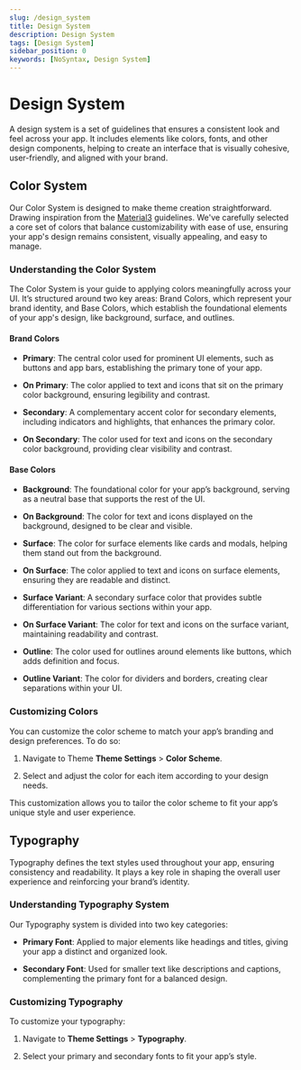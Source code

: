 ```yaml
---
slug: /design_system
title: Design System
description: Design System
tags: [Design System]
sidebar_position: 0
keywords: [NoSyntax, Design System]
---
```


# Design System

A design system is a set of guidelines that ensures a consistent look and feel across your app. It includes elements like colors, fonts, and other design components, helping to create an interface that is visually cohesive, user-friendly, and aligned with your brand.

## Color System

Our Color System is designed to make theme creation straightforward. Drawing inspiration from the [Material3](https://m3.material.io/) guidelines. We've carefully selected a core set of colors that balance customizability with ease of use, ensuring your app's design remains consistent, visually appealing, and easy to manage.

### Understanding the Color System

The Color System is your guide to applying colors meaningfully across your UI. It’s structured around two key areas: Brand Colors, which represent your brand identity, and Base Colors, which establish the foundational elements of your app's design, like background, surface, and outlines.

#### Brand Colors

- **Primary**: The central color used for prominent UI elements, such as buttons and app bars, establishing the primary tone of your app.

- **On Primary**: The color applied to text and icons that sit on the primary color background, ensuring legibility and contrast.

- **Secondary**: A complementary accent color for secondary elements, including indicators and highlights, that enhances the primary color.

- **On Secondary**: The color used for text and icons on the secondary color background, providing clear visibility and contrast.

#### Base Colors

- **Background**: The foundational color for your app’s background, serving as a neutral base that supports the rest of the UI.

- **On Background**: The color for text and icons displayed on the background, designed to be clear and visible.

- **Surface**: The color for surface elements like cards and modals, helping them stand out from the background.

- **On Surface**: The color applied to text and icons on surface elements, ensuring they are readable and distinct.

- **Surface Variant**: A secondary surface color that provides subtle differentiation for various sections within your app.

- **On Surface Variant**: The color for text and icons on the surface variant, maintaining readability and contrast.

- **Outline**: The color used for outlines around elements like buttons, which adds definition and focus.

- **Outline Variant**: The color for dividers and borders, creating clear separations within your UI.

### Customizing Colors

You can customize the color scheme to match your app’s branding and design preferences. To do so:

1. Navigate to Theme **Theme Settings** > **Color Scheme**.

2. Select and adjust the color for each item according to your design needs.

This customization allows you to tailor the color scheme to fit your app’s unique style and user experience.

## Typography

Typography defines the text styles used throughout your app, ensuring consistency and readability. It plays a key role in shaping the overall user experience and reinforcing your brand’s identity.

### Understanding Typography System

Our Typography system is divided into two key categories:

- **Primary Font**: Applied to major elements like headings and titles, giving your app a distinct and organized look.

- **Secondary Font**: Used for smaller text like descriptions and captions, complementing the primary font for a balanced design.

### Customizing Typography

To customize your typography:

1. Navigate to **Theme Settings** > **Typography**.

2. Select your primary and secondary fonts to fit your app’s style.